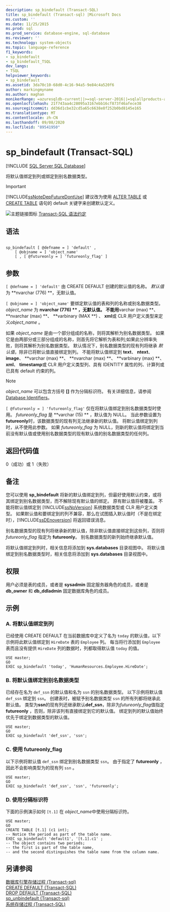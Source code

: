```yaml
---
description: sp_bindefault (Transact-SQL)
title: sp_bindefault (Transact-sql) |Microsoft Docs
ms.custom: ''
ms.date: 11/25/2015
ms.prod: sql
ms.prod_service: database-engine, sql-database
ms.reviewer: ''
ms.technology: system-objects
ms.topic: language-reference
f1_keywords:
- sp_bindefault
- sp_bindefault_TSQL
dev_langs:
- TSQL
helpviewer_keywords:
- sp_bindefault
ms.assetid: 3da70c10-68d0-4c16-94a5-9e84c4a520f6
author: markingmyname
ms.author: maghan
monikerRange: =azuresqldb-current||>=sql-server-2016||=sqlallproducts-allversions||>=sql-server-linux-2017||=azuresqldb-mi-current
ms.openlocfilehash: 21f743aa4c28095a3167ebb16cf873f46afece38
ms.sourcegitcommit: dd36d1cbe32cd5a65c6638e8f252b0bd8145e165
ms.translationtype: MT
ms.contentlocale: zh-CN
ms.lasthandoff: 09/08/2020
ms.locfileid: "89541950"
---
```

# <a name="sp_bindefault-transact-sql"></a>sp_bindefault (Transact-SQL)
[!INCLUDE [SQL Server SQL Database](../../includes/applies-to-version/sql-asdb.md)]

  将默认值绑定到列或绑定到别名数据类型。  
  
> [!IMPORTANT]  
>  [!INCLUDE[ssNoteDepFutureDontUse](../../includes/ssnotedepfuturedontuse-md.md)] 建议改为使用 [ALTER TABLE](../../t-sql/statements/alter-table-transact-sql.md) 或 [CREATE TABLE](../../t-sql/statements/create-table-transact-sql.md) 语句的 default 关键字来创建默认定义。  
  
 ![主题链接图标](../../database-engine/configure-windows/media/topic-link.gif "“主题链接”图标") [Transact-SQL 语法约定](../../t-sql/language-elements/transact-sql-syntax-conventions-transact-sql.md)  
  
## <a name="syntax"></a>语法  
  
```  
  
sp_bindefault [ @defname = ] 'default' ,   
    [ @objname = ] 'object_name'   
    [ , [ @futureonly = ] 'futureonly_flag' ]   
```  
  
## <a name="arguments"></a>参数  
`[ @defname = ] 'default'` 由 CREATE DEFAULT 创建的默认值的名称。 *默认值* 为 **nvarchar (776) **，无默认值。  
  
`[ @objname = ] 'object_name'` 要绑定默认值的表和列的名称或别名数据类型。 *object_name* 为 **nvarchar (776) ** ，无默认值。 不能用**varchar (max) **、 **nvarchar (max) **、 **varbinary (MAX **) 、 **xml**或 CLR 用户定义类型来定义*object_name* 。  
  
 如果 *object_name* 是由一个部分组成的名称，则将其解析为别名数据类型。 如果它是由两部分或三部分组成的名称，则首先将它解析为表和列;如果此分辨率失败，则将其解析为别名数据类型。 默认情况下，别名数据类型的现有列将继承 *默认值*，除非已将默认值直接绑定到列。 不能将默认值绑定到 **text**、 **ntext**、 **image**、 **varchar (max) **、 **nvarchar (max) **、 **varbinary (max) **、 **xml**、 **timestamp**或 CLR 用户定义类型列、具有 IDENTITY 属性的列、计算列或已具有 default 约束的列。  
  
> [!NOTE]  
>  *object_name* 可以包含方括号 **[]** 作为分隔标识符。 有关详细信息，请参阅 [Database Identifiers](../../relational-databases/databases/database-identifiers.md)。  
  
`[ @futureonly = ] 'futureonly_flag'` 仅在将默认值绑定到别名数据类型时使用。 *futureonly_flag* 是 **varchar (15) ** ，默认值为 NULL。 当此参数设置为 **futureonly**时，该数据类型的现有列无法继承新的默认值。 将默认值绑定到列时，从不使用此参数。 如果 *futureonly_flag* 为 NULL，则新的默认值将绑定到当前没有默认值或使用别名数据类型的现有默认值的别名数据类型的任何列。  
  
## <a name="return-code-values"></a>返回代码值  
 0（成功）或 1（失败）  
  
## <a name="remarks"></a>备注  
 您可以使用 **sp_bindefault** 将新的默认值绑定到列，但最好使用默认约束，或将其绑定到别名数据类型，而不解除现有默认值的绑定。 原有默认值将被覆盖。 不能将默认值绑定到 [!INCLUDE[ssNoVersion](../../includes/ssnoversion-md.md)] 系统数据类型或 CLR 用户定义类型。 如果默认值和要绑定到的列不兼容，那么在试图插入默认值时（不是在绑定时），[!INCLUDE[ssDEnoversion](../../includes/ssdenoversion-md.md)] 将返回错误消息。  
  
 别名数据类型的现有列将继承新的默认值，除非默认值直接绑定到这些列，否则将 *futureonly_flag* 指定为 **futureonly**。 别名数据类型的新列始终继承默认值。  
  
 将默认值绑定到列时，相关信息将添加到 **sys.databases** 目录视图中。 将默认值绑定到别名数据类型时，相关信息将添加到 **sys.databases** 目录视图中。  
  
## <a name="permissions"></a>权限  
 用户必须是表的成员，或者是 **sysadmin** 固定服务器角色的成员，或者是 **db_owner** 和 **db_ddladmin** 固定数据库角色的成员。  
  
## <a name="examples"></a>示例  
  
### <a name="a-binding-a-default-to-a-column"></a>A. 将默认值绑定到列  
 已经使用 CREATE DEFAULT 在当前数据库中定义了名为 `today` 的默认值，以下示例将此默认值绑定到 `HireDate` 表的 `Employee` 列。 每当将行添加到 `Employee` 表而且没有提供 `HireDate` 列的数据时，列都取得默认值 `today` 的值。  
  
```  
USE master;  
GO  
EXEC sp_bindefault 'today', 'HumanResources.Employee.HireDate';  
```  
  
### <a name="b-binding-a-default-to-an-alias-data-type"></a>B. 将默认值绑定到别名数据类型  
 已经存在名为 `def_ssn` 的默认值和名为 `ssn` 的别名数据类型。 以下示例将默认值 `def_ssn` 绑定到 `ssn`。 创建表时，被赋予别名数据类型 `ssn` 的所有列都将继承此默认值。 类型为**ssn**的现有列还继承默认**def_ssn**，除非为*futureonly_flag*值指定**futureonly** ，否则，除非该列有直接绑定到它的默认值。 绑定到列的默认值始终优先于绑定到数据类型的默认值。  
  
```  
USE master;  
GO  
EXEC sp_bindefault 'def_ssn', 'ssn';  
```  
  
### <a name="c-using-the-futureonly_flag"></a>C. 使用 futureonly_flag  
 以下示例将默认值 `def_ssn` 绑定到别名数据类型 `ssn`。 由于指定了 **futureonly** ，因此不会影响类型为的现有列 `ssn` 。  
  
```  
USE master;  
GO  
EXEC sp_bindefault 'def_ssn', 'ssn', 'futureonly';  
```  
  
### <a name="d-using-delimited-identifiers"></a>D. 使用分隔标识符  
 下面的示例演示如何 `[t.1]` 在 *object_name*中使用分隔标识符。  
  
```  
USE master;  
GO  
CREATE TABLE [t.1] (c1 int);   
-- Notice the period as part of the table name.  
EXEC sp_bindefault 'default1', '[t.1].c1' ;  
-- The object contains two periods;   
-- the first is part of the table name,   
-- and the second distinguishes the table name from the column name.  
```  
  
## <a name="see-also"></a>另请参阅  
 [数据库引擎存储过程 &#40;Transact-sql&#41;](../../relational-databases/system-stored-procedures/database-engine-stored-procedures-transact-sql.md)   
 [CREATE DEFAULT (Transact-SQL)](../../t-sql/statements/create-default-transact-sql.md)   
 [DROP DEFAULT (Transact-SQL)](../../t-sql/statements/drop-default-transact-sql.md)   
 [sp_unbindefault &#40;Transact-sql&#41;](../../relational-databases/system-stored-procedures/sp-unbindefault-transact-sql.md)   
 [系统存储过程 (Transact-SQL)](../../relational-databases/system-stored-procedures/system-stored-procedures-transact-sql.md)  
  
  
